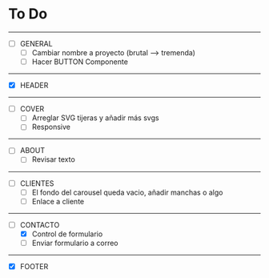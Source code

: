 # To Do
---
- [ ] GENERAL
  - [ ] Cambiar nombre a proyecto (brutal --> tremenda)
  - [ ] Hacer BUTTON Componente
--------------------------------------------------------------------------------
- [x] HEADER
--------------------------------------------------------------------------------
- [ ] COVER
  - [ ] Arreglar SVG tijeras y añadir más svgs
  - [ ] Responsive
--------------------------------------------------------------------------------
- [ ] ABOUT
  - [ ] Revisar texto
--------------------------------------------------------------------------------
- [ ] CLIENTES
  - [ ] El fondo del carousel queda vacio, añadir manchas o algo
  - [ ] Enlace a cliente
--------------------------------------------------------------------------------
- [ ] CONTACTO
  - [x] Control de formulario
  - [ ] Enviar formulario a correo
--------------------------------------------------------------------------------
- [x] FOOTER
